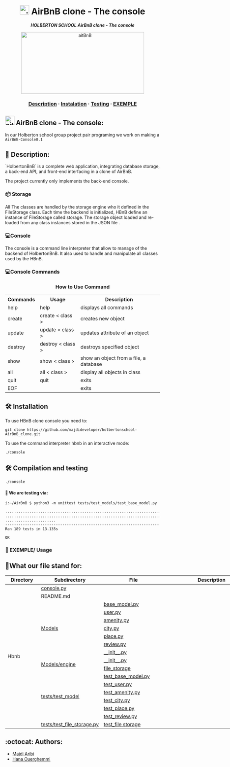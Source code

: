 <h1 align="center">
	<img alt="aitBnB" src="https://cdn.icon-icons.com/icons2/836/PNG/512/Airbnb_icon-icons.com_66791.png" height="30"/> AirBnB clone - The console
</h1>
<p align="center">
	<b><i>HOLBERTON SCHOOL AirBnB clone - The console</i></b><br>
</p>
<p align="center">
 <img alt="aitBnB" src="https://holbertonintranet.s3.amazonaws.com/uploads/medias/2018/6/65f4a1dd9c51265f49d0.png?X-Amz-Algorithm=AWS4-HMAC-SHA256&X-Amz-Credential=AKIARDDGGGOU5BHMTQX4%2F20221012%2Fus-east-1%2Fs3%2Faws4_request&X-Amz-Date=20221012T183534Z&X-Amz-Expires=86400&X-Amz-SignedHeaders=host&X-Amz-Signature=eb102b2bc9818888486dd17244f5b35443a34e6a7b7faac74496db33c4e5c077" height="200" width="400"/> 
</p>
<h3 align="center">
	<a href="##Description">Description</a>
	<span> · </span>
	<a href="#Compilation-and-testing">Instalation</a>
	<span> · </span>
	<a href="#Compilation-and-testing">Testing</a>
	<span> · </span>
	<a href="#EXEMPLE">EXEMPLE</a>
</h3>

##   <img alt="aitBnB" src="https://cdn.icon-icons.com/icons2/836/PNG/512/Airbnb_icon-icons.com_66791.png" height="30"/> AirBnB clone - The console:

In our Holberton school group project pair programing we work on making a `AirBnB-Console0.1`

## 📖 Description: 
 
<p>
`HolbertonBnB` is a complete web application, integrating database storage, a back-end API, and front-end interfacing in a clone of AirBnB.

The project currently only implements the back-end console.
</p>

###  📦 Storage
All The classes are handled by the  storage engine who it defined in the FileStorage class.
Each time the backend is initialized, HBnB define an instance of FileStorage called storage. 
The storage object loaded and re-loaded from any class instances stored in the JSON file . 

###  💻Console 
The console is a command line interpreter that allow to manage of the backend of HolbertonBnB. It also used to handle and manipulate all classes used by the HBnB.

### 💻Console Commands

 <h3 align="center"> How to Use Command </h3>

<table>
<tr>
<th> Commands </th> <th> Usage </th> <th> Description </th>
</tr>
<tr>
	 <td> help</td>
	 <td>help </td>
	 <td>displays all commands </td>
</tr>
<tr>
	<td> create </td> 
	<td> create < class ></td>
	<td> creates new object </td> 
</tr>
<tr>
	<td> update  </td>
	<td> update < class > <id> <attribute> <value> </td> 
	<td> updates attribute of an object </td>
</tr>
<tr>
	<td> destroy </td> 
	<td> destroy < class > <id>  </td>    
	<td> destroys specified object </td>
</tr>
<tr>
	<td> show </td>   
	<td>  show < class > <id> </td>
	<td> show an object from a file, a database </td>
</tr>
<tr>
	<td> all  </td>
	<td> all < class > </td>
	<td> display all objects in class </td> 
</tr>
<tr>
	<td> quit </td>
	<td>  quit  </td>
	<td>  exits </td>
</tr>
<tr>
	<td> EOF </td>     
	<td>  </td>
	<td> exits </td>                                  	
</tr>
</table>



##  🛠️ Installation
To use HBnB clone console you need to:

```{r mon_bloc, echo = FALSE, WARNING = TRUE}
git clone https://github.com/majdideveloper/holbertonschool-AirBnB_clone.git
```
To use the command interpreter hbnb in an interactive mode:
```{r mon_bloc, echo = FALSE, WARNING = TRUE}
./console
``` 

## 🛠️  Compilation and testing

```{r mon_bloc, echo = FALSE, WARNING = TRUE}
./console

``` 



#### 🔧 We are testing  via:
```{r mon_bloc, echo = FALSE, WARNING = TRUE}
i:~/AirBnB $ python3 -m unittest tests/test_models/test_base_model.py

...................................................................................
...................................................................................
.......................
----------------------------------------------------------------------
Ran 189 tests in 13.135s

OK

```

### 🎥 EXEMPLE/ Usage

## 📂What our file stand for:

<div>

<table class="tg" style="undefined;table-layout: fixed; width: 821px">
<colgroup>
<col style="width: 113px">
<col style="width: 152px">
<col style="width: 219px">
<col style="width: 337px">
</colgroup>
<thead>
  <tr>
    <th>Directory</th>
    <th>Subdirectory</th>
    <th class="tg-zylj">File</th>
    <th class="tg-zg5n">Description</th>
  </tr>
</thead>
<tbody>
  <tr>
    <td rowspan="18">Hbnb</td>
    <td  colspan="2"><a href ="https://github.com/majdideveloper/holbertonschool-AirBnB_clone/blob/main/console.py">console.py </a></td>
    <td></td>
  </tr>
  <tr>
    <td colspan="2">README.md</td>
    <td></td>
  </tr>
  <tr>
    <td  rowspan="7"> <a href ="https://github.com/majdideveloper/holbertonschool-AirBnB_clone/tree/main/models"> Models</a> </td>
    <td> <a href ="https://github.com/majdideveloper/holbertonschool-AirBnB_clone/blob/main/models/base_model.py" > base_model.py </a></td>
    <td></td>
  </tr>
  <tr>
    <td> <a href= "https://github.com/majdideveloper/holbertonschool-AirBnB_clone/blob/main/models/user.py">  user.py </a></td>
    <td></td>
  </tr>
  <tr>
    <td> <a href ="https://github.com/majdideveloper/holbertonschool-AirBnB_clone/blob/main/models/amenity.py">amenity.py </a></td>
    <td></td>
  </tr>
  <tr>
    <td> <a href="https://github.com/majdideveloper/holbertonschool-AirBnB_clone/blob/main/models/city.py">city.py </a></td>
    <td></td>
  </tr>
  <tr>
    <td><a href ="https://github.com/majdideveloper/holbertonschool-AirBnB_clone/blob/main/models/place.py">place.py</a></td>
    <td></td>
  </tr>
  <tr>
    <td><a href ="https://github.com/majdideveloper/holbertonschool-AirBnB_clone/blob/main/models/review.py">review.py </a></td>
    <td></td>
  </tr>
  <tr>
    <td><a href ="https://github.com/majdideveloper/holbertonschool-AirBnB_clone/blob/main/models/__init__.py">__init__.py</a></td>
    <td></td>
  </tr>
  <tr>
    <td rowspan="2"> <a href ="https://github.com/majdideveloper/holbertonschool-AirBnB_clone/tree/main/models/engine">Models/engine</a></td>
    <td> <a href ="https://github.com/majdideveloper/holbertonschool-AirBnB_clone/blob/main/models/engine/__init__.py">__init__.py </a></td>
    <td></td>
  </tr>
  <tr>
    <td><a href ="https://github.com/majdideveloper/holbertonschool-AirBnB_clone/blob/main/models/engine/file_storage.py">file_storage</a></td>
    <td></td>
  </tr>
  <tr>
    <td rowspan="6"> <a href="https://github.com/majdideveloper/holbertonschool-AirBnB_clone/tree/main/tests/test_models">tests/test_model</a></td>
    <td> <a href ="https://github.com/majdideveloper/holbertonschool-AirBnB_clone/blob/main/tests/test_models/test_base_model.py">test_base_model.py </a></td>
    <td></td>
  </tr>
  <tr>
    <td> <a href="https://github.com/majdideveloper/holbertonschool-AirBnB_clone/blob/main/tests/test_models/test_user.py">test_user.py</a></td>
    <td></td>
  </tr>
  <tr>
    <td><a href ="https://github.com/majdideveloper/holbertonschool-AirBnB_clone/blob/main/tests/test_models/test_amenity.py">test_amenity.py </a></td>
    <td></td>
  </tr>
  <tr>
    <td><a href="https://github.com/majdideveloper/holbertonschool-AirBnB_clone/blob/main/tests/test_models/test_city.py">test_city.py</a></td>
    <td></td>
  </tr>
  <tr>
    <td><a href ="https://github.com/majdideveloper/holbertonschool-AirBnB_clone/blob/main/tests/test_models/test_place.py">test_place.py</a></td>
    <td></td>
  </tr>
  <tr>
    <td><a href="https://github.com/majdideveloper/holbertonschool-AirBnB_clone/blob/main/tests/test_models/test_review.py">test_review.py</td>
    <td></td>
  </tr>
  <tr>
    <td><a href = "https://github.com/majdideveloper/holbertonschool-AirBnB_clone/tree/main/tests/test_models/test_engine">tests/test_file_storage.py </a></td>
    <td><a href ="https://github.com/majdideveloper/holbertonschool-AirBnB_clone/blob/main/tests/test_models/test_engine/test_file_storage.py">test_file storage</a></td>
    <td></td>
  </tr>
</tbody>
</table>
 
</div>

## :octocat: Authors:

* [Majdi Aribi](https://github.com/majdideveloper)
* [Hana Ouerghemmi](https://github.com/HanaOuerghemmi)
